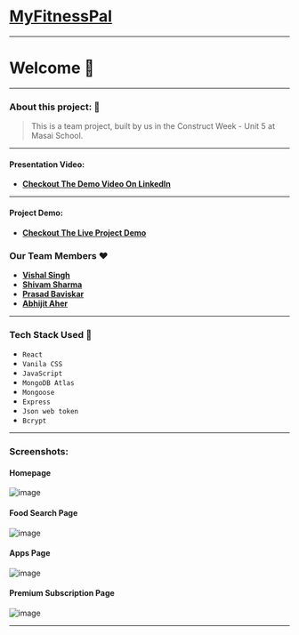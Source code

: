 # **[MyFitnessPal]()** 
---
# Welcome :wave:
---

### About this project: :raised_hands:

> This is a team project, built by us in the Construct Week - Unit 5 at Masai School.

---

#### Presentation Video: 
- **[Checkout The Demo Video On LinkedIn](#)**

---

#### Project Demo: 
- **[Checkout The Live Project Demo]()**



### Our Team Members :heart:

- **[Vishal Singh](https://github.com/VishalSingh9719)**
- **[Shivam Sharma](https://github.com/Shivam2101s)**
- **[Prasad Baviskar](https://github.com/PrasadBaviskar)**
- **[Abhijit Aher](https://github.com/AbhijitAher)**

---

### Tech Stack Used :wrench:

- `React`
- `Vanila CSS`
- `JavaScript`
- `MongoDB Atlas`
- `Mongoose`
- `Express`
- `Json web token`
- `Bcrypt`

---

### Screenshots:


#### Homepage

![image](https://i.ibb.co/c1THySK/hero-image.jpg)

#### Food Search Page

![image](https://i.ibb.co/0CbT11y/food-page.jpg)

#### Apps Page

![image](https://i.ibb.co/KxNGhQX/apps-page.png)

#### Premium Subscription Page

![image](https://i.ibb.co/DtBwVj7/premium-page.jpg)


---
